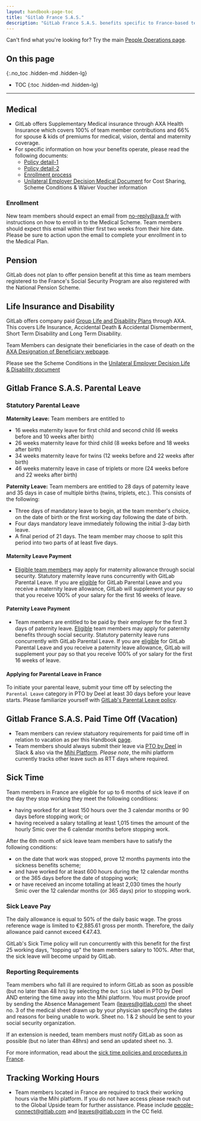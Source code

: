 ```yaml
---
layout: handbook-page-toc
title: "Gitlab France S.A.S."
description: "GitLab France S.A.S. benefits specific to France-based team members."
---
```


Can't find what you're looking for? Try the main [People Operations page](/handbook/people-group/).

## On this page
{:.no_toc .hidden-md .hidden-lg}

- TOC
{:toc .hidden-md .hidden-lg}

----

## Medical

- GitLab offers Supplementary Medical insurance through AXA Health Insurance which covers 100% of team member contributions and 66% for spouse & kids of premiums for medical, vision, dental and maternity coverage. 
- For specific information on how your benefits operate, please read the following documents: 
  - [Policy detail-1](https://drive.google.com/file/d/1xfkzQXwiITrhJ0HJk9K-eTtSjLEONiNB/view?usp=sharing) 
  - [Policy detail-2](https://drive.google.com/file/d/1lKcSkHJKpOaJwVFUgCQDWgOHyFRkSib8/view?usp=sharing) 
  - [Enrollment process](https://drive.google.com/file/d/11JmUP7lVhzyqO0QJGfEr4YpYLH7vbMb6/view?usp=sharing)
  - [Unilateral Employer Decision Medical Document](https://drive.google.com/file/d/1qPpQqg9WZsDaF8lxhXIc4tPEt5GbJc8R/view?usp=sharing) for Cost Sharing, Scheme Conditions & Waiver Voucher information

### Enrollment
 New team members should expect an email from no-reply@axa.fr with instructions on how to enroll in to the Medical Scheme. Team members should expect this email within thier first two weeks from their hire date. Please be sure to action upon the email to complete your enrollment in to the Medical Plan.  

## Pension

GitLab does not plan to offer pension benefit at this time as team members registered to the France's Social Security Program are also registered with the National Pension Scheme.

## Life Insurance and Disability

GitLab offers company paid [Group Life and Disability Plans](https://drive.google.com/file/d/1IiPEBog1hEK2FSuG-w8OIf6_pfo_vFAR/view?usp=sharing) through AXA. This covers Life Insurance, Accidental Death & Accidental Dismemberment, Short Term Disability and Long Term Disability.

Team Members can designate their beneficiaries in the case of death on the [AXA Designation of Beneficiary webpage](https://quijeprotege.fr/). 

Please see the Scheme Conditions in the [Unilateral Employer Decision Life & Disability document](https://drive.google.com/file/d/1hL6c5ejtlI8te9uwKbRXBR_wCyc3GoAC/view?usp=sharing)

## Gitlab France S.A.S. Parental Leave

### Statutory Parental Leave

**Maternity Leave:** Team members are entitled to 
  - 16 weeks maternity leave for first child and second child (6 weeks before and 10 weeks after birth)
  - 26 weeks maternity leave for third child (8 weeks before and 18 weeks after birth)
  - 34 weeks maternity leave for twins (12 weeks before and 22 weeks after birth)
  - 46 weeks maternity leave in case of triplets or more (24 weeks before and 22 weeks after birth)

**Paternity Leave:** Team members are entitled to 28 days of paternity leave and 35 days in case of multiple births (twins, triplets, etc.). This consists of the following:
  - Three days of mandatory leave to begin, at the team member's choice, on the date of birth or the first working day following the date of birth.
  - Four days mandatory leave immediately following the initial 3-day birth leave.
  - A final period of 21 days. The team member may choose to split this period into two parts of at least five days.

#### Maternity Leave Payment
* [Eligible team members](https://www.ameli.fr/assure/remboursements/indemnites-journalieres/conge-maternite-salariee) may apply for maternity allowance through social security. Statutory maternity leave runs concurrently with GitLab Parental Leave. If you are [eligible](https://about.gitlab.com/handbook/total-rewards/benefits/general-and-entity-benefits/#parental-leave) for GitLab Parental Leave and you receive a maternity leave allowance, GitLab will supplement your pay so that you receive 100% of your salary for the first 16 weeks of leave.

#### Paternity Leave Payment
* Team members are entitled to be paid by their employer for the first 3 days of paternity leave. [Eligible](https://www.ameli.fr/assure/remboursements/indemnites-journalieres/conge-paternite-accueil-enfant) team members may apply for paternity benefits through social security. Statutory paternity leave runs concurrently with GitLab Parental Leave. If you are [eligible](https://about.gitlab.com/handbook/total-rewards/benefits/general-and-entity-benefits/#parental-leave) for GitLab Parental Leave and you receive a paternity leave allowance, GitLab will supplement your pay so that you receive 100% of yor salary for the first 16 weeks of leave.

#### Applying for Parental Leave in France
To initiate your parental leave, submit your time off by selecting the `Parental Leave` category in PTO by Deel at least 30 days before your leave starts. Please familiarize yourself with [GitLab's Parental Leave policy](https://about.gitlab.com/handbook/total-rewards/benefits/general-and-entity-benefits/#parental-leave).

## Gitlab France S.A.S. Paid Time Off (Vacation)
* Team members can review statuatory requirements for paid time off in relation to vacation as per this Handbook [page](https://about.gitlab.com/handbook/paid-time-off/#gitlab-sas-france).
* Team members should always submit their leave via [PTO by Deel](https://about.gitlab.com/handbook/paid-time-off/#pto-by-deel) in Slack & also via the [Mihi Platform](https://2.mihi.info/Account/Login?ReturnUrl=%2F). _Please note_, the mihi platform currently tracks other leave such as RTT days where required. 

## Sick Time
Team members in France are eligible for up to 6 months of sick leave if on the day they stop working they meet the following conditions:

* having worked for at least 150 hours over the 3 calendar months or 90 days before stopping work;
or 
* having received a salary totalling at least 1,015 times the amount of the hourly Smic over the 6 calendar months before stopping work.

After the 6th month of sick leave team members have to satisfy the following conditions:

* on the date that work was stopped, prove 12 months payments into the sickness benefits scheme;
* and have worked for at least 600 hours during the 12 calendar months or the 365 days before the date of stopping work;
* or have received an income totalling at least 2,030 times the hourly Smic over the 12 calendar months (or 365 days) prior to stopping work.

### Sick Leave Pay
The daily allowance is equal to 50% of the daily basic wage.  The gross reference wage is limited to €2,885.61 gross per month. Therefore, the daily allowance paid cannot exceed €47.43.

GitLab's Sick Time policy will run concurrently with this benefit for the first 25 working days, "topping up" the team members salary to 100%.  After that, the sick leave will become unpaid by GitLab.

### Reporting Requirements
Team members who fall ill are required to inform GitLab as soon as possible (but no later than 48 hrs) by selecting the `Out Sick` label in PTO by Deel AND entering the time away into the Mihi platform. You must provide proof by sending the Absence Management Team (leaves@gitlab.com) the sheet no. 3 of the medical sheet drawn up by your physician specifying the dates and reasons for being unable to work. Sheet no. 1 & 2 should be sent to your social security organization.

If an extension is needed, team members must notify GitLab as soon as possible (but no later than 48hrs) and send an updated sheet no. 3. 

For more information, read about the [sick time policies and procedures in France](https://ec.europa.eu/social/main.jsp?catId=1110&langId=en&intPageId=4535).

## Tracking Working Hours
* Team members located in France are required to track their working hours via the Mihi platform. If you do not have access please reach out to the Global Upside team for further assistance. Please include people-connect@gitlab.com and leaves@gitlab.com in the CC field.


